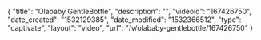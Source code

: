 {
    "title": "Olababy GentleBottle",
    "description": "",
    "videoid": "167426750",
    "date_created": "1532129385",
    "date_modified": "1532366512",
    "type": "captivate",
    "layout": "video",
    "url": "\/v\/olababy-gentlebottle\/167426750"
}